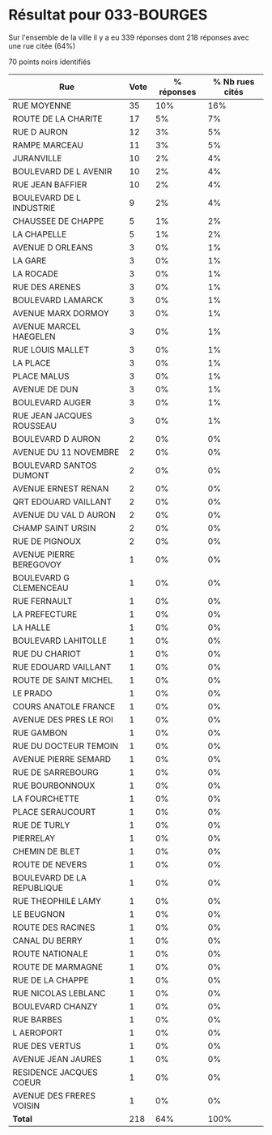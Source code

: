 # Résultat pour 033-BOURGES

Sur l'ensemble de la ville il y a eu 339 réponses dont 218 réponses avec une rue citée (64%)

70 points noirs identifiés

| Rue | Vote | % réponses | % Nb rues cités|
|-----|------|------------|----------------|
| RUE MOYENNE | 35 | 10% | 16%|
| ROUTE DE LA CHARITE | 17 | 5% | 7%|
| RUE D AURON | 12 | 3% | 5%|
| RAMPE MARCEAU | 11 | 3% | 5%|
| JURANVILLE | 10 | 2% | 4%|
| BOULEVARD DE L AVENIR | 10 | 2% | 4%|
| RUE JEAN BAFFIER | 10 | 2% | 4%|
| BOULEVARD DE L INDUSTRIE | 9 | 2% | 4%|
| CHAUSSEE DE CHAPPE | 5 | 1% | 2%|
| LA CHAPELLE | 5 | 1% | 2%|
| AVENUE D ORLEANS | 3 | 0% | 1%|
| LA GARE | 3 | 0% | 1%|
| LA ROCADE | 3 | 0% | 1%|
| RUE DES ARENES | 3 | 0% | 1%|
| BOULEVARD LAMARCK | 3 | 0% | 1%|
| AVENUE MARX DORMOY | 3 | 0% | 1%|
| AVENUE MARCEL HAEGELEN | 3 | 0% | 1%|
| RUE LOUIS MALLET | 3 | 0% | 1%|
| LA PLACE | 3 | 0% | 1%|
| PLACE MALUS | 3 | 0% | 1%|
| AVENUE DE DUN | 3 | 0% | 1%|
| BOULEVARD AUGER | 3 | 0% | 1%|
| RUE JEAN JACQUES ROUSSEAU | 3 | 0% | 1%|
| BOULEVARD D AURON | 2 | 0% | 0%|
| AVENUE DU 11 NOVEMBRE | 2 | 0% | 0%|
| BOULEVARD SANTOS DUMONT | 2 | 0% | 0%|
| AVENUE ERNEST RENAN | 2 | 0% | 0%|
| QRT EDOUARD VAILLANT | 2 | 0% | 0%|
| AVENUE DU VAL D AURON | 2 | 0% | 0%|
| CHAMP SAINT URSIN | 2 | 0% | 0%|
| RUE DE PIGNOUX | 2 | 0% | 0%|
| AVENUE PIERRE BEREGOVOY | 1 | 0% | 0%|
| BOULEVARD G CLEMENCEAU | 1 | 0% | 0%|
| RUE FERNAULT | 1 | 0% | 0%|
| LA PREFECTURE | 1 | 0% | 0%|
| LA HALLE | 1 | 0% | 0%|
| BOULEVARD LAHITOLLE | 1 | 0% | 0%|
| RUE DU CHARIOT | 1 | 0% | 0%|
| RUE EDOUARD VAILLANT | 1 | 0% | 0%|
| ROUTE DE SAINT MICHEL | 1 | 0% | 0%|
| LE PRADO | 1 | 0% | 0%|
| COURS ANATOLE FRANCE | 1 | 0% | 0%|
| AVENUE DES PRES LE ROI | 1 | 0% | 0%|
| RUE GAMBON | 1 | 0% | 0%|
| RUE DU DOCTEUR TEMOIN | 1 | 0% | 0%|
| AVENUE PIERRE SEMARD | 1 | 0% | 0%|
| RUE DE SARREBOURG | 1 | 0% | 0%|
| RUE BOURBONNOUX | 1 | 0% | 0%|
| LA FOURCHETTE | 1 | 0% | 0%|
| PLACE SERAUCOURT | 1 | 0% | 0%|
| RUE DE TURLY | 1 | 0% | 0%|
| PIERRELAY | 1 | 0% | 0%|
| CHEMIN DE BLET | 1 | 0% | 0%|
| ROUTE DE NEVERS | 1 | 0% | 0%|
| BOULEVARD DE LA REPUBLIQUE | 1 | 0% | 0%|
| RUE THEOPHILE LAMY | 1 | 0% | 0%|
| LE BEUGNON | 1 | 0% | 0%|
| ROUTE DES RACINES | 1 | 0% | 0%|
| CANAL DU BERRY | 1 | 0% | 0%|
| ROUTE NATIONALE | 1 | 0% | 0%|
| ROUTE DE MARMAGNE | 1 | 0% | 0%|
| RUE DE LA CHAPPE | 1 | 0% | 0%|
| RUE NICOLAS LEBLANC | 1 | 0% | 0%|
| BOULEVARD CHANZY | 1 | 0% | 0%|
| RUE BARBES | 1 | 0% | 0%|
| L AEROPORT | 1 | 0% | 0%|
| RUE DES VERTUS | 1 | 0% | 0%|
| AVENUE JEAN JAURES | 1 | 0% | 0%|
| RESIDENCE JACQUES COEUR | 1 | 0% | 0%|
| AVENUE DES FRERES VOISIN | 1 | 0% | 0%|
| **Total** | 218 | 64% | 100%|
